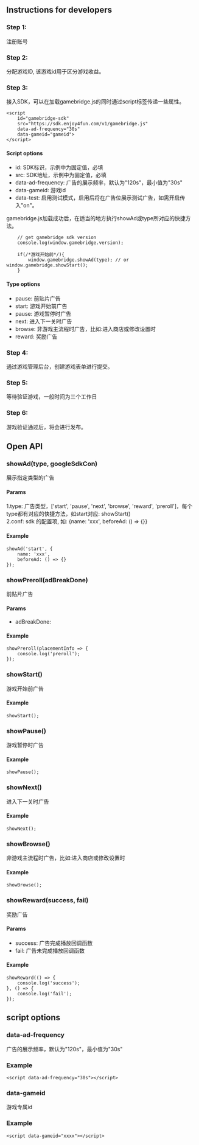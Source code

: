 
## Instructions for developers
### Step 1:
注册账号

### Step 2:
分配游戏ID, 该游戏id用于区分游戏收益。

### Step 3:
接入SDK，可以在加载gamebridge.js的同时通过script标签传递一些属性。
```
<script 
    id="gamebridge-sdk"
    src="https://sdk.enjoy4fun.com/v1/gamebridge.js" 
    data-ad-frequency="30s" 
    data-gameid="gameid">
</script>
```
#### Script options
- id: SDK标识，示例中为固定值，必填
- src: SDK地址，示例中为固定值，必填
- data-ad-frequency: 广告的展示频率，默认为"120s"，最小值为"30s"
- data-gameid: 游戏id
- data-test: 启用测试模式，启用后将在广告位展示测试广告，如需开启传入"on"。

gamebridge.js加载成功后，在适当的地方执行showAd或type所对应的快捷方法。
```
    // get gamebridge sdk version
    console.log(window.gamebridge.version);

    if(/*游戏开始前*/){
        window.gamebridge.showAd(type); // or window.gamebridge.showStart();
    }
```
#### Type options
- pause: 前贴片广告
- start: 游戏开始前广告
- pause: 游戏暂停时广告
- next: 进入下一关时广告
- browse: 非游戏主流程时广告，比如:进入商店或修改设置时
- reward: 奖励广告

### Step 4:
通过游戏管理后台，创建游戏表单进行提交。

### Step 5:
等待验证游戏，一般时间为三个工作日

### Step 6:
游戏验证通过后，将会进行发布。


## Open API
### showAd(type, googleSdkCon)
展示指定类型的广告
#### Params
1.type<string>: 广告类型，['start', 'pause', 'next', 'browse', 'reward', 'preroll']，每个type都有对应的快捷方法，如start对应: showStart()  
2.conf<object>: sdk 的配置项, 如: {name: 'xxx', beforeAd: () => {}}  
  
#### Example
```
showAd('start', {
    name: 'xxx',
    beforeAd: () => {}
});
```

### showPreroll(adBreakDone)
前贴片广告
#### Params
- adBreakDone<function>: 
#### Example
```
showPreroll(placementInfo => {
    console.log('preroll');
});
```

### showStart()
游戏开始前广告
#### Example
```
showStart();
```

### showPause()
游戏暂停时广告
#### Example
```
showPause();
```

### showNext()
进入下一关时广告
#### Example
```
showNext();
```

### showBrowse()
非游戏主流程时广告，比如:进入商店或修改设置时
#### Example
```
showBrowse();
```

### showReward(success, fail)
奖励广告
#### Params
- success<function>: 广告完成播放回调函数
- fail<function>: 广告未完成播放回调函数
#### Example
```
showReward(() => {
    console.log('success');
}, () => {
    console.log('fail');
});
```

## script options
### data-ad-frequency
广告的展示频率，默认为"120s"，最小值为"30s"
### Example
```
<script data-ad-frequency="30s"></script>
```

### data-gameid
游戏专属id
### Example
```
<script data-gameid="xxxx"></script>
```
  
